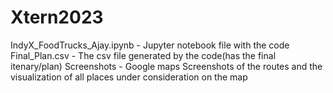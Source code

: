 # Xtern2023


IndyX_FoodTrucks_Ajay.ipynb - Jupyter notebook file with the code
Final_Plan.csv - The csv file generated by the code(has the final itenary/plan)
Screenshots - Google maps Screenshots of the routes and the visualization of all places under consideration on the map
